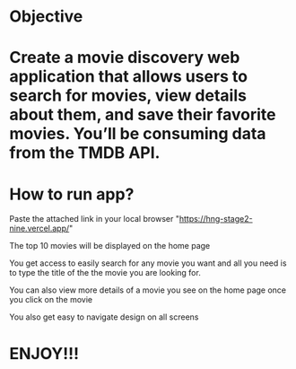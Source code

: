 # Objective
# Create a movie discovery web application that allows users to search for movies, view details about them, and save their favorite movies. You’ll be consuming data from the TMDB API.

# How to run app?
Paste the attached link in your local browser "https://hng-stage2-nine.vercel.app/"

The top 10 movies will be displayed on the home page

You get access to easily search for any movie you want and all you need is to type the title of the the movie you are looking for.

You can also view more details of a movie you see on the home page once you click on the movie

You also get easy to navigate design on all screens

# ENJOY!!!